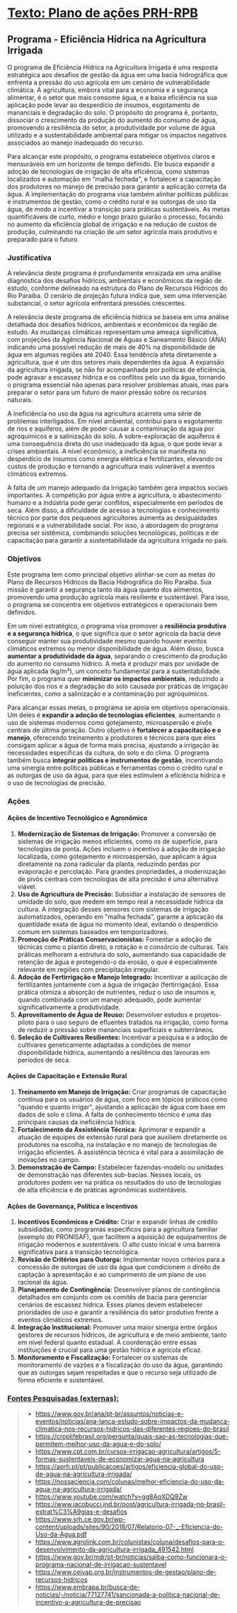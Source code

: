 # <u>Texto: Plano de ações PRH-RPB</u>

## Programa - Eficiência Hídrica na Agricultura Irrigada

O programa de Eficiência Hídrica na Agricultura Irrigada é uma resposta estratégica aos desafios de gestão da água em uma bacia hidrográfica que enfrenta a pressão do uso agrícola em um cenário de vulnerabilidade climática. A agricultura, embora vital para a economia e a segurança alimentar, é o setor que mais consome água, e a baixa eficiência na sua aplicação pode levar ao desperdício de insumos, esgotamento de mananciais e degradação do solo. O propósito do programa é, portanto, dissociar o crescimento da produção do aumento do consumo de água, promovendo a resiliência do setor, a produtividade por volume de água utilizado e a sustentabilidade ambiental para mitigar os impactos negativos associados ao manejo inadequado do recurso.

Para alcançar este propósito, o programa estabelece objetivos claros e mensuráveis em um horizonte de tempo definido. Ele busca expandir a adoção de tecnologias de irrigação de alta eficiência, como sistemas localizados e automação em "malha fechada", e fortalecer a capacitação dos produtores no manejo de precisão para garantir a aplicação correta da água. A implementação do programa visa também alinhar políticas públicas e instrumentos de gestão, como o crédito rural e as outorgas de uso da água, de modo a incentivar a transição para práticas sustentáveis. As metas quantificáveis de curto, médio e longo prazo guiarão o processo, focando no aumento da eficiência global de irrigação e na redução de custos de produção, culminando na criação de um setor agrícola mais produtivo e preparado para o futuro.


### Justificativa

A relevância deste programa é profundamente enraizada em uma análise diagnóstica dos desafios hídricos, ambientais e econômicos da região de estudo, conforme delineado na estrutura do Plano de Recursos Hídricos do Rio Paraíba. O cenário de projeção futura indica que, sem uma intervenção substancial, o setor agrícola enfrentará pressões crescentes.

A relevância deste programa de eficiência hídrica se baseia em uma análise detalhada dos desafios hídricos, ambientais e econômicos da região de estudo. As mudanças climáticas representam uma ameaça significativa, com projeções da Agência Nacional de Águas e Saneamento Básico (ANA) indicando uma possível redução de mais de 40% na disponibilidade de água em algumas regiões até 2040. Essa tendência afeta diretamente a agricultura, que é um dos setores mais dependentes da água. A expansão da agricultura irrigada, se não for acompanhada por políticas de eficiência, pode agravar a escassez hídrica e os conflitos pelo uso da água, tornando o programa essencial não apenas para resolver problemas atuais, mas para preparar o setor para um futuro de maior pressão sobre os recursos naturais.

A ineficiência no uso da água na agricultura acarreta uma série de problemas interligados. Em nível ambiental, contribui para o esgotamento de rios e aquíferos, além de poder causar a contaminação da água por agroquímicos e a salinização do solo. A sobre-exploração de aquíferos é uma consequência direta do uso inadequado da água, o que pode levar a crises ambientais. A nível econômico, a ineficiência se manifesta no desperdício de insumos como energia elétrica e fertilizantes, elevando os custos de produção e tornando a agricultura mais vulnerável a eventos climáticos extremos.

A falta de um manejo adequado da irrigação também gera impactos sociais importantes. A competição por água entre a agricultura, o abastecimento humano e a indústria pode gerar conflitos, especialmente em períodos de seca. Além disso, a dificuldade de acesso a tecnologias e conhecimento técnico por parte dos pequenos agricultores aumenta as desigualdades regionais e a vulnerabilidade social. Por isso, a abordagem do programa precisa ser sistêmica, combinando soluções tecnológicas, políticas e de capacitação para garantir a sustentabilidade da agricultura irrigada no país.


### Objetivos

Este programa tem como principal objetivo alinhar-se com as metas do Plano de Recursos Hídricos da Bacia Hidrográfica do Rio Paraíba. Sua missão é garantir a segurança tanto da água quanto dos alimentos, promovendo uma produção agrícola mais resiliente e sustentável. Para isso, o programa se concentra em objetivos estratégicos e operacionais bem definidos.

Em um nível estratégico, o programa visa promover a **resiliência produtiva e a segurança hídrica**, o que significa que o setor agrícola da bacia deve conseguir manter sua produtividade mesmo quando houver eventos climáticos extremos ou menor disponibilidade de água. Além disso, busca **aumentar a produtividade da água**, separando o crescimento da produção do aumento no consumo hídrico. A meta é produzir mais por unidade de água aplicada (kg/m³), um conceito fundamental para a sustentabilidade. Por fim, o programa quer **minimizar os impactos ambientais**, reduzindo a poluição dos rios e a degradação do solo causada por práticas de irrigação ineficientes, como a salinização e a contaminação por agroquímicos.

Para alcançar essas metas, o programa se apoia em objetivos operacionais. Um deles é **expandir a adoção de tecnologias eficientes**, aumentando o uso de sistemas modernos como gotejamento, microaspersão e pivôs centrais de última geração. Outro objetivo é **fortalecer a capacitação e o manejo**, oferecendo treinamento a produtores e técnicos para que eles consigam aplicar a água de forma mais precisa, ajustando a irrigação às necessidades específicas da cultura, do solo e do clima. O programa também busca **integrar políticas e instrumentos de gestão**, incentivando uma sinergia entre políticas públicas e ferramentas como o crédito rural e as outorgas de uso da água, para que eles estimulem a eficiência hídrica e o uso de tecnologias de precisão.


### Ações

#### **Ações de Incentivo Tecnológico e Agronômico**

1.  **Modernização de Sistemas de Irrigação:** Promover a conversão de sistemas de irrigação menos eficientes, como os de superfície, para tecnologias de ponta. Ações incluem o incentivo à adoção de irrigação localizada, como gotejamento e microaspersão, que aplicam a água diretamente na zona radicular da planta, reduzindo perdas por evaporação e percolação. Para grandes propriedades, a modernização de pivôs centrais com tecnologias de alta precisão é uma alternativa viável.
2.  **Uso de Agricultura de Precisão:** Subsidiar a instalação de sensores de umidade do solo, que medem em tempo real a necessidade hídrica da cultura. A integração desses sensores com sistemas de irrigação automatizados, operando em "malha fechada", garante a aplicação da quantidade exata de água no momento ideal, evitando o desperdício comum em sistemas baseados em temporizadores.
3.  **Promoção de Práticas Conservacionistas:** Fomentar a adoção de técnicas como o plantio direto, a rotação e o consórcio de culturas. Tais práticas melhoram a estrutura do solo, aumentando sua capacidade de retenção de água e protegendo-o da erosão, o que é especialmente relevante em regiões com precipitação irregular.
4.  **Adoção de Fertirrigação e Manejo Integrado:** Incentivar a aplicação de fertilizantes juntamente com a água de irrigação (fertirrigação). Essa prática otimiza a absorção de nutrientes, reduz o uso de insumos e, quando combinada com um manejo adequado, pode aumentar significativamente a produtividade.
5.  **Aproveitamento de Água de Reuso:** Desenvolver estudos e projetos-piloto para o uso seguro de efluentes tratados na irrigação, como forma de reduzir a pressão sobre mananciais superficiais e subterrâneos.
6.  **Seleção de Cultivares Resilientes:** Incentivar a pesquisa e a adoção de cultivares geneticamente adaptadas a condições de menor disponibilidade hídrica, aumentando a resiliência das lavouras em períodos de seca.

#### **Ações de Capacitação e Extensão Rural**

1.  **Treinamento em Manejo de Irrigação:** Criar programas de capacitação contínua para os usuários de água, com foco em tópicos práticos como "quando e quanto irrigar", ajustando a aplicação de água com base em dados de solo e clima. A falta de conhecimento técnico é uma das principais causas da ineficiência hídrica.
2.  **Fortalecimento da Assistência Técnica:** Aprimorar e expandir a atuação de equipes de extensão rural para que auxiliem diretamente os produtores na escolha, na instalação e no manejo de tecnologias de irrigação eficientes. A assistência técnica é vital para a assimilação de inovações no campo.
3.  **Demonstração de Campo:** Estabelecer fazendas-modelo ou unidades de demonstração nas diferentes sub-bacias. Nesses locais, os produtores podem ver na prática os resultados do uso de tecnologias de alta eficiência e de práticas agronômicas sustentáveis.

#### **Ações de Governança, Política e Incentivos**

1.  **Incentivos Econômicos e Crédito:** Criar e expandir linhas de crédito subsidiadas, como programas específicos para a agricultura familiar (exemplo do PRONISAF), que facilitem a aquisição de equipamentos de irrigação modernos e sustentáveis. O alto custo inicial é uma barreira significativa para a transição tecnológica.
2.  **Revisão de Critérios para Outorga:** Implementar novos critérios para a concessão de outorgas de uso da água que condicionem o direito de captação à apresentação e ao cumprimento de um plano de uso racional da água.
3.  **Planejamento de Contingência:** Desenvolver planos de contingência detalhados em conjunto com os comitês de bacia para gerenciar cenários de escassez hídrica. Esses planos devem estabelecer prioridades de uso e garantir a resiliência do setor produtivo frente a eventos climáticos extremos.
4.  **Integração Institucional:** Promover uma maior sinergia entre órgãos gestores de recursos hídricos, de agricultura e de meio ambiente, tanto em nível federal quanto estadual. A coordenação entre essas instituições é crucial para uma gestão hídrica e agrícola eficaz.
5.  **Monitoramento e Fiscalização:** Fortalecer os sistemas de monitoramento de vazões e a fiscalização do uso da água, garantindo que as outorgas sejam respeitadas e que o recurso seja utilizado de forma eficiente e sustentável.


### <u>Fontes Pesquisadas (externas):</u>

> - https://www.gov.br/ana/pt-br/assuntos/noticias-e-eventos/noticias/ana-lanca-estudo-sobre-impactos-da-mudanca-climatica-nos-recursos-hidricos-das-diferentes-regioes-do-brasil
> - https://croplifebrasil.org/pergunta/quais-sao-as-tecnologias-que-permitem-melhor-uso-da-agua-e-do-solo/
> - https://www.cpt.com.br/cursos-irrigacao-agricultura/artigos/5-formas-sustentaveis-de-economizar-agua-na-agricultura
> - https://aprh.pt/pt/publicacoes/artigos/eficiencia-global-do-uso-de-agua-na-agricultura-irrigada/
> - https://nossaciencia.com/colunas/melhor-eficiencia-do-uso-da-agua-na-agricultura-irrigada/
> - https://www.youtube.com/watch?v=gg8AqXDQ9Zw
> - https://www.jacobucci.ind.br/post/agricultura-irrigada-no-brasil-estrat%C3%A9gias-e-desafios
> - https://www.srh.ce.gov.br/wp-content/uploads/sites/90/2018/07/Relatorio-07-_-Eficiencia-do-Uso-da-Agua.pdf
> - https://www.agrolink.com.br/colunistas/coluna/desafios-para-o-desenvolvimento-da-agricultura-irrigada_491542.html
> - https://www.gov.br/mdr/pt-br/noticias/saiba-como-funcionara-o-programa-nacional-de-irrigacao-sustentavel
> - https://www.ceivap.org.br/instrumentos-de-gestao/plano-de-recursos-hidricos
> - https://www.embrapa.br/busca-de-noticias/-/noticia/77127741/sancionada-a-politica-nacional-de-incentivo-a-agricultura-de-precisao